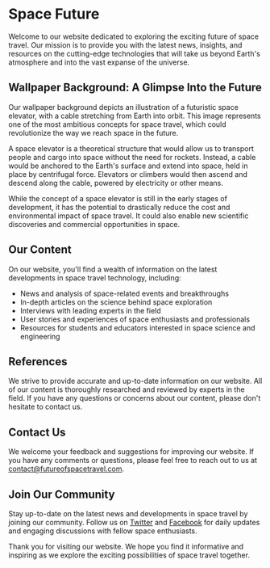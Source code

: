 <!--font:Inter-->

# Space Future

Welcome to our website dedicated to exploring the exciting future of space travel. Our mission is to provide you with the latest news, insights, and resources on the cutting-edge technologies that will take us beyond Earth's atmosphere and into the vast expanse of the universe.

## Wallpaper Background: A Glimpse Into the Future

Our wallpaper background depicts an illustration of a futuristic space elevator, with a cable stretching from Earth into orbit. This image represents one of the most ambitious concepts for space travel, which could revolutionize the way we reach space in the future.

A space elevator is a theoretical structure that would allow us to transport people and cargo into space without the need for rockets. Instead, a cable would be anchored to the Earth's surface and extend into space, held in place by centrifugal force. Elevators or climbers would then ascend and descend along the cable, powered by electricity or other means.

While the concept of a space elevator is still in the early stages of development, it has the potential to drastically reduce the cost and environmental impact of space travel. It could also enable new scientific discoveries and commercial opportunities in space.

## Our Content

On our website, you'll find a wealth of information on the latest developments in space travel technology, including:

- News and analysis of space-related events and breakthroughs
- In-depth articles on the science behind space exploration
- Interviews with leading experts in the field
- User stories and experiences of space enthusiasts and professionals
- Resources for students and educators interested in space science and engineering

## References

We strive to provide accurate and up-to-date information on our website. All of our content is thoroughly researched and reviewed by experts in the field. If you have any questions or concerns about our content, please don't hesitate to contact us.

## Contact Us

We welcome your feedback and suggestions for improving our website. If you have any comments or questions, please feel free to reach out to us at [contact@futureofspacetravel.com](mailto:contact@futureofspacetravel.com).

## Join Our Community

Stay up-to-date on the latest news and developments in space travel by joining our community. Follow us on [Twitter](#) and [Facebook](#) for daily updates and engaging discussions with fellow space enthusiasts.

Thank you for visiting our website. We hope you find it informative and inspiring as we explore the exciting possibilities of space travel together.

<!--

Write me content for website with wallpaper which alt text is:

"An illustration of a futuristic space elevator, with a cable stretching from Earth into orbit."

The name/title of the page should not be 1:1 copy of the alt text but rather a real content of the website which is using this wallpaper.

- Use markdown format 
- Start with heading
- Heading should be short and concise
- The content should look like a real website 
- The website should not be about the wallpaper, wallpaper is just a related background
- Heading should be contain work "wallpaper" or "background"
- Include real sections like references, contact, user stories, etc. use things relevant to the page purpose.
- Feel free to use structure like headings, bullets, numbering, blockquotes, paragraphs, horizontal lines, etc.
- You can use formatting like bold or _italic_
- You can include UTF-8 emojis
- Links should be only #hash anchors (and you can refer to the document itself)
- Do not include images


---


# The Future of Space Travel: Exploring the Possibilities

Welcome to our website dedicated to exploring the exciting future of space travel. Our mission is to provide you with the latest news, insights, and resources on the cutting-edge technologies that will take us beyond Earth's atmosphere and into the vast expanse of the universe.

## Wallpaper Background: A Glimpse Into the Future

Our wallpaper background depicts an illustration of a futuristic space elevator, with a cable stretching from Earth into orbit. This image represents one of the most ambitious concepts for space travel, which could revolutionize the way we reach space in the future.

A space elevator is a theoretical structure that would allow us to transport people and cargo into space without the need for rockets. Instead, a cable would be anchored to the Earth's surface and extend into space, held in place by centrifugal force. Elevators or climbers would then ascend and descend along the cable, powered by electricity or other means.

While the concept of a space elevator is still in the early stages of development, it has the potential to drastically reduce the cost and environmental impact of space travel. It could also enable new scientific discoveries and commercial opportunities in space.

## Our Content

On our website, you'll find a wealth of information on the latest developments in space travel technology, including:

- News and analysis of space-related events and breakthroughs
- In-depth articles on the science behind space exploration
- Interviews with leading experts in the field
- User stories and experiences of space enthusiasts and professionals
- Resources for students and educators interested in space science and engineering

## References

We strive to provide accurate and up-to-date information on our website. All of our content is thoroughly researched and reviewed by experts in the field. If you have any questions or concerns about our content, please don't hesitate to contact us.

## Contact Us

We welcome your feedback and suggestions for improving our website. If you have any comments or questions, please feel free to reach out to us at [contact@futureofspacetravel.com](mailto:contact@futureofspacetravel.com).

## Join Our Community

Stay up-to-date on the latest news and developments in space travel by joining our community. Follow us on [Twitter](#) and [Facebook](#) for daily updates and engaging discussions with fellow space enthusiasts.

Thank you for visiting our website. We hope you find it informative and inspiring as we explore the exciting possibilities of space travel together.

-->
